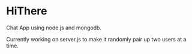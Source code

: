 HiThere
=======
Chat App using node.js and mongodb. 

Currently working on server.js to make it randomly pair up two users at a time.
